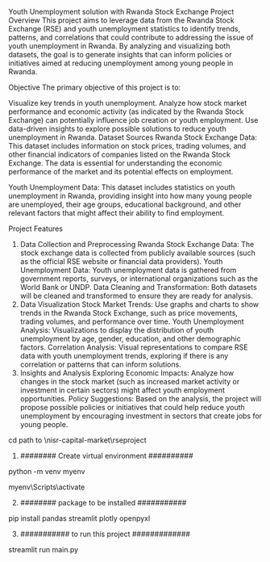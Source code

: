 
Youth Unemployment solution with Rwanda Stock Exchange 
Project Overview
This project aims to leverage data from the Rwanda Stock Exchange (RSE) and youth unemployment statistics to identify trends, patterns, and correlations that could contribute to addressing the issue of youth unemployment in Rwanda. By analyzing and visualizing both datasets, the goal is to generate insights that can inform policies or initiatives aimed at reducing unemployment among young people in Rwanda.

Objective
The primary objective of this project is to:

Visualize key trends in youth unemployment.
Analyze how stock market performance and economic activity (as indicated by the Rwanda Stock Exchange) can potentially influence job creation or youth employment.
Use data-driven insights to explore possible solutions to reduce youth unemployment in Rwanda.
Dataset Sources
Rwanda Stock Exchange Data: This dataset includes information on stock prices, trading volumes, and other financial indicators of companies listed on the Rwanda Stock Exchange. The data is essential for understanding the economic performance of the market and its potential effects on employment.

Youth Unemployment Data: This dataset includes statistics on youth unemployment in Rwanda, providing insight into how many young people are unemployed, their age groups, educational background, and other relevant factors that might affect their ability to find employment.

Project Features
1. Data Collection and Preprocessing
Rwanda Stock Exchange Data: The stock exchange data is collected from publicly available sources (such as the official RSE website or financial data providers).
Youth Unemployment Data: Youth unemployment data is gathered from government reports, surveys, or international organizations such as the World Bank or UNDP.
Data Cleaning and Transformation: Both datasets will be cleaned and transformed to ensure they are ready for analysis.
2. Data Visualization
Stock Market Trends: Use graphs and charts to show trends in the Rwanda Stock Exchange, such as price movements, trading volumes, and performance over time.
Youth Unemployment Analysis: Visualizations to display the distribution of youth unemployment by age, gender, education, and other demographic factors.
Correlation Analysis: Visual representations to compare RSE data with youth unemployment trends, exploring if there is any correlation or patterns that can inform solutions.
3. Insights and Analysis
Exploring Economic Impacts: Analyze how changes in the stock market (such as increased market activity or investment in certain sectors) might affect youth employment opportunities.
Policy Suggestions: Based on the analysis, the project will propose possible policies or initiatives that could help reduce youth unemployment by encouraging investment in sectors that create jobs for young people.




cd path to \nisr-capital-market\rseproject


1) ######## Create virtual environment ##########

python -m venv myenv

myenv\Scripts\activate





2) ######## package to be installed ###########

pip install pandas streamlit plotly openpyxl


3) ########### to run this project #############
 
streamlit run main.py

